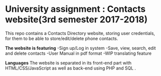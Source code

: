 # University assignment : Contacts website(3rd semester 2017-2018)
This repo contains a Contacts Directory website, storing user credentials, for them to be able to store/edit/delete phone contacts.

**The website is featuring**
-Sign up/Log in system
-Save, view, search, edit and delete contacts
-User Manual in pdf format
-WIP translating feature

**Languages**
The website is separated in its front-end part with HTML/CSS/JavaScript as well as back-end using PHP and SQL .


